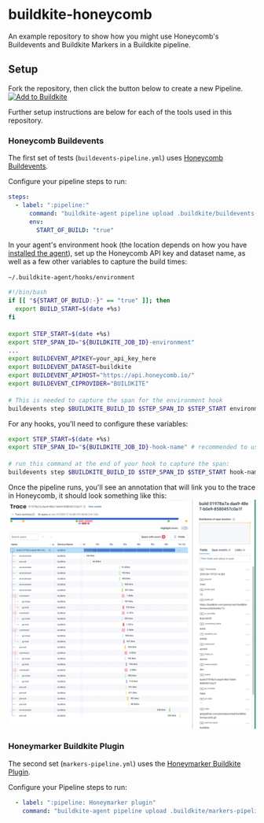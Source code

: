 

# buildkite-honeycomb
An example repository to show how you might use Honeycomb's Buildevents and Buildkite Markers in a Buildkite pipeline.

## Setup
Fork the repository, then click the button below to create a new Pipeline.
[![Add to Buildkite](https://buildkite.com/button.svg)](https://buildkite.com/new)

Further setup instructions are below for each of the tools used in this repository.

### Honeycomb Buildevents
The first set of tests (`buildevents-pipeline.yml`) uses [Honeycomb Buildevents](https://github.com/honeycombio/buildevents).

Configure your pipeline steps to run:
```yaml
steps:
  - label: ":pipeline:"
      command: "buildkite-agent pipeline upload .buildkite/buildevents-pipeline.yml"
      env:
        START_OF_BUILD: "true"
```



In your agent's environment hook (the location depends on how you have [installed the agent](https://buildkite.com/docs/agent/v3/installation)), set up the Honeycomb API key and dataset name, as well as a few other variables to capture the build times:

`~/.buildkite-agent/hooks/environment`
```bash
#!/bin/bash
if [[ "${START_OF_BUILD:-}" == "true" ]]; then
  export BUILD_START=$(date +%s)
fi

export STEP_START=$(date +%s)
export STEP_SPAN_ID="${BUILDKITE_JOB_ID}-environment"
...
export BUILDEVENT_APIKEY=your_api_key_here
export BUILDEVENT_DATASET=buildkite
export BUILDEVENT_APIHOST="https://api.honeycomb.io/"
export BUILDEVENT_CIPROVIDER="BUILDKITE"

# This is needed to capture the span for the environment hook
buildevents step $BUILDKITE_BUILD_ID $STEP_SPAN_ID $STEP_START environment
```
For any hooks, you'll need to configure these variables:
```bash
export STEP_START=$(date +%s)
export STEP_SPAN_ID="${BUILDKITE_JOB_ID}-hook-name" # recommended to use the hook name & job ID to identify the span in Honeycomb

# run this command at the end of your hook to capture the span:
buildevents step $BUILDKITE_BUILD_ID $STEP_SPAN_ID $STEP_START hook-name
```
Once the pipeline runs, you'll see an annotation that will link you to the trace in Honeycomb, it should look something like this:
![Honeycomb Trace](./img/buildkite-markers.png)

### Honeymarker Buildkite Plugin
The second set (`markers-pipeline.yml`) uses the [Honeymarker Buildkite Plugin](https://github.com/tendnz/honeymarker-buildkite-plugin).

Configure your Pipeline steps to run:
```yaml
  - label: ":pipeline: Honeymarker plugin"
    command: "buildkite-agent pipeline upload .buildkite/markers-pipeline.yml"
```
